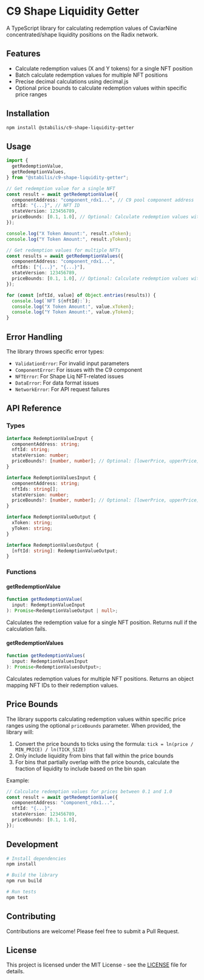 # C9 Shape Liquidity Getter

A TypeScript library for calculating redemption values of CaviarNine concentrated/shape liquidity positions on the Radix network.

## Features

- Calculate redemption values (X and Y tokens) for a single NFT position
- Batch calculate redemption values for multiple NFT positions
- Precise decimal calculations using decimal.js
- Optional price bounds to calculate redemption values within specific price ranges

## Installation

```bash
npm install @stabilis/c9-shape-liquidity-getter
```

## Usage

```typescript
import {
  getRedemptionValue,
  getRedemptionValues,
} from "@stabilis/c9-shape-liquidity-getter";

// Get redemption value for a single NFT
const result = await getRedemptionValue({
  componentAddress: "component_rdx1...", // C9 pool component address
  nftId: "{...}", // NFT ID
  stateVersion: 123456789,
  priceBounds: [0.1, 1.0], // Optional: Calculate redemption values within price range
});

console.log("X Token Amount:", result.xToken);
console.log("Y Token Amount:", result.yToken);

// Get redemption values for multiple NFTs
const results = await getRedemptionValues({
  componentAddress: "component_rdx1...",
  nftIds: ["{...}", "{...}"],
  stateVersion: 123456789,
  priceBounds: [0.1, 1.0], // Optional: Calculate redemption values within price range
});

for (const [nftId, value] of Object.entries(results)) {
  console.log(`NFT ${nftId}:`);
  console.log("X Token Amount:", value.xToken);
  console.log("Y Token Amount:", value.yToken);
}
```

## Error Handling

The library throws specific error types:

- `ValidationError`: For invalid input parameters
- `ComponentError`: For issues with the C9 component
- `NFTError`: For Shape Liq NFT-related issues
- `DataError`: For data format issues
- `NetworkError`: For API request failures

## API Reference

### Types

```typescript
interface RedemptionValueInput {
  componentAddress: string;
  nftId: string;
  stateVersion: number;
  priceBounds?: [number, number]; // Optional: [lowerPrice, upperPrice]
}

interface RedemptionValuesInput {
  componentAddress: string;
  nftIds: string[];
  stateVersion: number;
  priceBounds?: [number, number]; // Optional: [lowerPrice, upperPrice]
}

interface RedemptionValueOutput {
  xToken: string;
  yToken: string;
}

interface RedemptionValuesOutput {
  [nftId: string]: RedemptionValueOutput;
}
```

### Functions

#### getRedemptionValue

```typescript
function getRedemptionValue(
  input: RedemptionValueInput
): Promise<RedemptionValueOutput | null>;
```

Calculates the redemption value for a single NFT position. Returns null if the calculation fails.

#### getRedemptionValues

```typescript
function getRedemptionValues(
  input: RedemptionValuesInput
): Promise<RedemptionValuesOutput>;
```

Calculates redemption values for multiple NFT positions. Returns an object mapping NFT IDs to their redemption values.

## Price Bounds

The library supports calculating redemption values within specific price ranges using the optional `priceBounds` parameter. When provided, the library will:

1. Convert the price bounds to ticks using the formula: `tick = ln(price / MIN_PRICE) / ln(TICK_SIZE)`
2. Only include liquidity from bins that fall within the price bounds
3. For bins that partially overlap with the price bounds, calculate the fraction of liquidity to include based on the bin span

Example:

```typescript
// Calculate redemption values for prices between 0.1 and 1.0
const result = await getRedemptionValue({
  componentAddress: "component_rdx1...",
  nftId: "{...}",
  stateVersion: 123456789,
  priceBounds: [0.1, 1.0],
});
```

## Development

```bash
# Install dependencies
npm install

# Build the library
npm run build

# Run tests
npm test
```

## Contributing

Contributions are welcome! Please feel free to submit a Pull Request.

## License

This project is licensed under the MIT License - see the [LICENSE](LICENSE) file for details.
